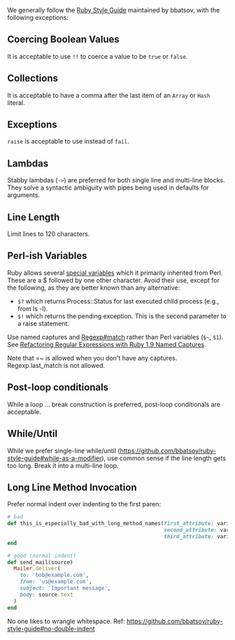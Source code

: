 We generally follow the [Ruby Style Guide](https://github.com/bbatsov/ruby-style-guide) maintained by bbatsov, with the following exceptions:

## Coercing Boolean Values

It is acceptable to use `!!` to coerce a value to be `true` or `false`.

## Collections

It is acceptable to have a comma after the last item of an `Array` or `Hash` literal.

## Exceptions

`raise` is acceptable to use instead of `fail`.

## Lambdas

Stabby lambdas (`->`) are preferred for both single line and multi-line blocks. They solve a syntactic ambiguity with pipes being used in defaults for arguments.

## Line Length

Limit lines to 120 characters.

## Perl-ish Variables

Ruby allows several [special variables](http://ruby.wikia.com/wiki/Special_variable) which it primarily inherited from Perl. These are a \$ followed by one other character. Avoid their use, except for the following, as they are better known than any alternative:

- `$?` which returns Process::Status for last executed child process (e.g., from ls -l).
- `$!` which returns the pending exception. This is the second parameter to a raise statement.

Use named captures and [Regexp#match](http://ruby-doc.org/core-2.2.0/Regexp.html#method-i-match) rather than Perl variables (`$~`, `$1`). See [Refactoring Regular Expressions with Ruby 1.9 Named Captures](https://www.bignerdranch.com/blog/refactoring-regular-expressions-with-ruby-1-9-named-captures/).

Note that =~ is allowed when you don't have any captures. Regexp.last_match is not allowed.

## Post-loop conditionals

While a loop … break construction is preferred, post-loop conditionals are acceptable.

## While/Until

While we prefer single-line while/until (https://github.com/bbatsov/ruby-style-guide#while-as-a-modifier), use common sense if the line length gets too long. Break it into a multi-line loop.

## Long Line Method Invocation

Prefer normal indent over indenting to the first paren:

```ruby
# bad
def this_is_especially_bad_with_long_method_names(first_attribute: variable_foo,
                                                  second_attribute: variable_bar,
                                                  third_attribute: variable_baz)
end

# good (normal indent)
def send_mail(source)
  Mailer.deliver(
    to: 'bob@example.com',
    from: 'us@example.com',
    subject: 'Important message',
    body: source.text
  )
end
```

No one likes to wrangle whitespace. Ref: https://github.com/bbatsov/ruby-style-guide#no-double-indent
